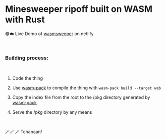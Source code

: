 # Minesweeper ripoff built on WASM with Rust

🟢☁️ Live Demo of [wasmsweeper](https://wasmsweeper.netlify.app) on netlify

</br>

### Building process:

</br>

1. Code the thing
2. Use [wasm-pack](https://rustwasm.github.io/wasm-pack/) to compile the thing with `wasm-pack build --target web`
3. Copy the index file from the root to the /pkg directory generated by [wasm-pack](https://rustwasm.github.io/wasm-pack/)
4. Serve the /pkg directory by any means

   </br>

🪄🪄 🪄 Tchanaan!
